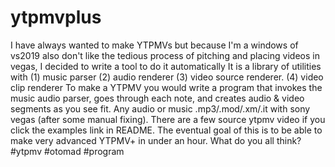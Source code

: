 # ytpmvplus
I have always wanted to make YTPMVs but because I'm a windows of vs2019 also don't like the tedious process of pitching and placing videos in vegas, I decided to write a tool to do it automatically It is a library of utilities with (1) music parser (2) audio renderer (3) video source renderer. (4) video clip renderer To make a YTPMV you would write a program that invokes the music audio parser, goes through each note, and creates audio &amp; video segments as you see fit. Any audio or music .mp3/.mod/.xm/.it with sony vegas (after some manual fixing). There are a few source ytpmv video if you click the examples link in README.  The eventual goal of this is to be able to make very advanced YTPMV+ in under an hour.  What do you all think? #ytpmv #otomad #program
